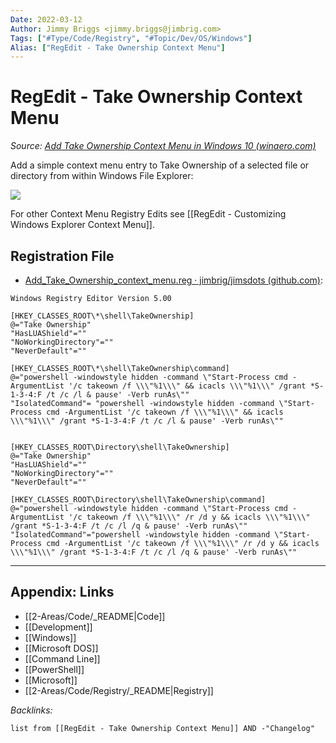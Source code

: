 ```yaml
---
Date: 2022-03-12
Author: Jimmy Briggs <jimmy.briggs@jimbrig.com>
Tags: ["#Type/Code/Registry", "#Topic/Dev/OS/Windows"]
Alias: ["RegEdit - Take Ownership Context Menu"]
---
```


# RegEdit - Take Ownership Context Menu

*Source: [Add Take Ownership Context Menu in Windows 10 (winaero.com)](https://winaero.com/add-take-ownership-context-menu-windows-10/?utm_source=software&utm_medium=in-app&utm_campaign=winaerotweaker&utm_content=contextmenutakeownership)*

Add a simple context menu entry to Take Ownership of a selected file or directory from within Windows File Explorer:

![](https://i.imgur.com/SGf6VlL.png)

For other Context Menu Registry Edits see [[RegEdit - Customizing Windows Explorer Context Menu]].


## Registration File

- [Add_Take_Ownership_context_menu.reg · jimbrig/jimsdots (github.com)](https://github.com/jimbrig/jimsdots/blob/main/registry/take_ownership_context_menu/Add_Take_Ownership_context_menu.reg):

```registry
Windows Registry Editor Version 5.00

[HKEY_CLASSES_ROOT\*\shell\TakeOwnership]
@="Take Ownership"
"HasLUAShield"=""
"NoWorkingDirectory"=""
"NeverDefault"=""

[HKEY_CLASSES_ROOT\*\shell\TakeOwnership\command]
@="powershell -windowstyle hidden -command \"Start-Process cmd -ArgumentList '/c takeown /f \\\"%1\\\" && icacls \\\"%1\\\" /grant *S-1-3-4:F /t /c /l & pause' -Verb runAs\""
"IsolatedCommand"= "powershell -windowstyle hidden -command \"Start-Process cmd -ArgumentList '/c takeown /f \\\"%1\\\" && icacls \\\"%1\\\" /grant *S-1-3-4:F /t /c /l & pause' -Verb runAs\""


[HKEY_CLASSES_ROOT\Directory\shell\TakeOwnership]
@="Take Ownership"
"HasLUAShield"=""
"NoWorkingDirectory"=""
"NeverDefault"=""

[HKEY_CLASSES_ROOT\Directory\shell\TakeOwnership\command]
@="powershell -windowstyle hidden -command \"Start-Process cmd -ArgumentList '/c takeown /f \\\"%1\\\" /r /d y && icacls \\\"%1\\\" /grant *S-1-3-4:F /t /c /l /q & pause' -Verb runAs\""
"IsolatedCommand"="powershell -windowstyle hidden -command \"Start-Process cmd -ArgumentList '/c takeown /f \\\"%1\\\" /r /d y && icacls \\\"%1\\\" /grant *S-1-3-4:F /t /c /l /q & pause' -Verb runAs\""
```

***

## Appendix: Links

- [[2-Areas/Code/_README|Code]]
- [[Development]]
- [[Windows]]
- [[Microsoft DOS]]
- [[Command Line]]
- [[PowerShell]]
- [[Microsoft]]
- [[2-Areas/Code/Registry/_README|Registry]]

*Backlinks:*

```dataview
list from [[RegEdit - Take Ownership Context Menu]] AND -"Changelog"
```